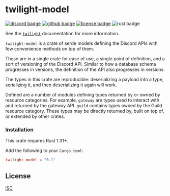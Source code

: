 <!-- cargo-sync-readme start -->

# twilight-model

[![discord badge][]][discord link] [![github badge][]][github link] [![license badge][]][license link] ![rust badge]

See the [`twilight`] documentation for more information.

`twilight-model` is a crate of serde models defining the Discord APIs with
few convenience methods on top of them.

These are in a single crate for ease of use, a single point of definition,
and a sort of versioning of the Discord API. Similar to how a database
schema progresses in versions, the definition of the API also progresses in
versions.

The types in this crate are reproducible: deserializing a payload into a
type, serializing it, and then deserializing it again will work.

Defined are a number of modules defining types returned by or owned by
resource categories. For example, `gateway` are types used to interact with
and returned by the gateway API. `guild` contains types owned by the Guild
resource category. These types may be directly returned by, built on top of,
or extended by other crates.

### Installation

This crate requires Rust 1.31+.

Add the following to your `Cargo.toml`:

```toml
twilight-model = "0.1"
```

## License

[ISC][LICENSE.md]

[LICENSE.md]: https://github.com/twilight-rs/twilight/blob/trunk/LICENSE.md
[`twilight`]: https://docs.rs/twilight
[discord badge]: https://img.shields.io/discord/745809834183753828?color=%237289DA&label=discord%20server&logo=discord&style=for-the-badge
[discord link]: https://discord.gg/7jj8n7D
[github badge]: https://img.shields.io/badge/github-twilight-6f42c1.svg?style=for-the-badge&logo=github
[github link]: https://github.com/twilight-rs/twilight
[license badge]: https://img.shields.io/badge/license-ISC-blue.svg?style=for-the-badge&logo=pastebin
[license link]: https://github.com/twilight-rs/twilight/blob/trunk/LICENSE.md
[rust badge]: https://img.shields.io/badge/rust-stable-93450a.svg?style=for-the-badge&logo=rust

<!-- cargo-sync-readme end -->
